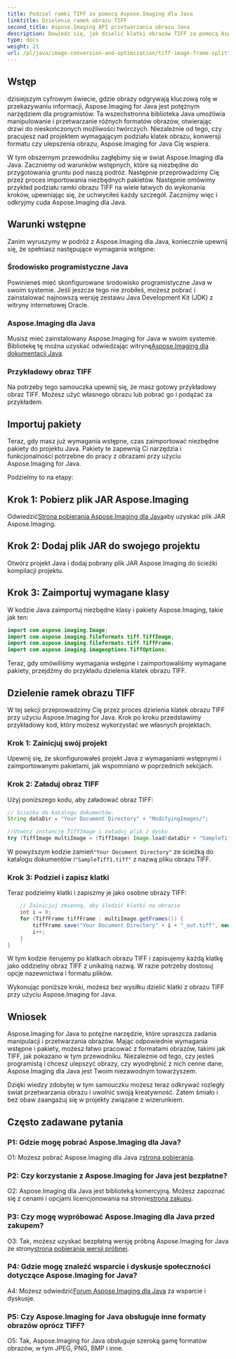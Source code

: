 ```yaml
---
title: Podziel ramki TIFF za pomocą Aspose.Imaging dla Java
linktitle: Dzielenie ramek obrazu TIFF
second_title: Aspose.Imaging API przetwarzania obrazu Java
description: Dowiedz się, jak dzielić klatki obrazów TIFF za pomocą Aspose.Imaging dla Java. Przewodnik krok po kroku z wymaganiami wstępnymi, przykładem kodu i często zadawanymi pytaniami dla programistów.
type: docs
weight: 21
url: /pl/java/image-conversion-and-optimization/tiff-image-frame-splitting/
---
```

## Wstęp

dzisiejszym cyfrowym świecie, gdzie obrazy odgrywają kluczową rolę w przekazywaniu informacji, Aspose.Imaging for Java jest potężnym narzędziem dla programistów. Ta wszechstronna biblioteka Java umożliwia manipulowanie i przetwarzanie różnych formatów obrazów, otwierając drzwi do nieskończonych możliwości twórczych. Niezależnie od tego, czy pracujesz nad projektem wymagającym podziału klatek obrazu, konwersji formatu czy ulepszenia obrazu, Aspose.Imaging for Java Cię wspiera.

W tym obszernym przewodniku zagłębimy się w świat Aspose.Imaging dla Java. Zaczniemy od warunków wstępnych, które są niezbędne do przygotowania gruntu pod naszą podróż. Następnie przeprowadzimy Cię przez proces importowania niezbędnych pakietów. Następnie omówimy przykład podziału ramki obrazu TIFF na wiele łatwych do wykonania kroków, upewniając się, że uchwyciłeś każdy szczegół. Zacznijmy więc i odkryjmy cuda Aspose.Imaging dla Java.

## Warunki wstępne

Zanim wyruszymy w podróż z Aspose.Imaging dla Java, koniecznie upewnij się, że spełniasz następujące wymagania wstępne:

### Środowisko programistyczne Java
Powinieneś mieć skonfigurowane środowisko programistyczne Java w swoim systemie. Jeśli jeszcze tego nie zrobiłeś, możesz pobrać i zainstalować najnowszą wersję zestawu Java Development Kit (JDK) z witryny internetowej Oracle.

### Aspose.Imaging dla Java
 Musisz mieć zainstalowany Aspose.Imaging for Java w swoim systemie. Bibliotekę tę można uzyskać odwiedzając witrynę[Aspose.Imaging dla dokumentacji Java](https://reference.aspose.com/imaging/java/).

### Przykładowy obraz TIFF
Na potrzeby tego samouczka upewnij się, że masz gotowy przykładowy obraz TIFF. Możesz użyć własnego obrazu lub pobrać go i podążać za przykładem.

## Importuj pakiety

Teraz, gdy masz już wymagania wstępne, czas zaimportować niezbędne pakiety do projektu Java. Pakiety te zapewnią Ci narzędzia i funkcjonalności potrzebne do pracy z obrazami przy użyciu Aspose.Imaging for Java.

Podzielmy to na etapy:

## Krok 1: Pobierz plik JAR Aspose.Imaging

 Odwiedzić[Strona pobierania Aspose.Imaging dla Java](https://releases.aspose.com/imaging/java/)aby uzyskać plik JAR Aspose.Imaging.

## Krok 2: Dodaj plik JAR do swojego projektu

Otwórz projekt Java i dodaj pobrany plik JAR Aspose.Imaging do ścieżki kompilacji projektu.

## Krok 3: Zaimportuj wymagane klasy

W kodzie Java zaimportuj niezbędne klasy i pakiety Aspose.Imaging, takie jak ten:

```java
import com.aspose.imaging.Image;
import com.aspose.imaging.fileformats.tiff.TiffImage;
import com.aspose.imaging.fileformats.tiff.TiffFrame;
import com.aspose.imaging.imageoptions.TiffOptions;
```

Teraz, gdy omówiliśmy wymagania wstępne i zaimportowaliśmy wymagane pakiety, przejdźmy do przykładu dzielenia klatek obrazu TIFF.

## Dzielenie ramek obrazu TIFF

W tej sekcji przeprowadzimy Cię przez proces dzielenia klatek obrazu TIFF przy użyciu Aspose.Imaging for Java. Krok po kroku przedstawimy przykładowy kod, który możesz wykorzystać we własnych projektach.

### Krok 1: Zainicjuj swój projekt
Upewnij się, że skonfigurowałeś projekt Java z wymaganiami wstępnymi i zaimportowanymi pakietami, jak wspomniano w poprzednich sekcjach.

### Krok 2: Załaduj obraz TIFF
Użyj poniższego kodu, aby załadować obraz TIFF:

```java
// Ścieżka do katalogu dokumentów.
String dataDir = "Your Document Directory" + "ModifyingImages/";

//Utwórz instancję TiffImage i załaduj plik z dysku
try (TiffImage multiImage = (TiffImage) Image.load(dataDir + "SampleTiff1.tiff")) {
```

 W powyższym kodzie zamień`"Your Document Directory"` ze ścieżką do katalogu dokumentów i`"SampleTiff1.tiff"` z nazwą pliku obrazu TIFF.

### Krok 3: Podziel i zapisz klatki
Teraz podzielmy klatki i zapiszmy je jako osobne obrazy TIFF:

```java
    // Zainicjuj zmienną, aby śledzić klatki na obrazie
    int i = 0;
    for (TiffFrame tiffFrame : multiImage.getFrames()) {
        tiffFrame.save("Your Document Directory" + i + "_out.tiff", new TiffOptions(TiffExpectedFormat.TiffJpegRgb));
        i++;
    }
}
```

W tym kodzie iterujemy po klatkach obrazu TIFF i zapisujemy każdą klatkę jako oddzielny obraz TIFF z unikalną nazwą. W razie potrzeby dostosuj opcje nazewnictwa i formatu plików.

Wykonując poniższe kroki, możesz bez wysiłku dzielić klatki z obrazu TIFF przy użyciu Aspose.Imaging for Java.

## Wniosek

Aspose.Imaging for Java to potężne narzędzie, które upraszcza zadania manipulacji i przetwarzania obrazów. Mając odpowiednie wymagania wstępne i pakiety, możesz łatwo pracować z formatami obrazów, takimi jak TIFF, jak pokazano w tym przewodniku. Niezależnie od tego, czy jesteś programistą i chcesz ulepszyć obrazy, czy wyodrębnić z nich cenne dane, Aspose.Imaging dla Java jest Twoim niezawodnym towarzyszem.

Dzięki wiedzy zdobytej w tym samouczku możesz teraz odkrywać rozległy świat przetwarzania obrazu i uwolnić swoją kreatywność. Zatem śmiało i bez obaw zaangażuj się w projekty związane z wizerunkiem.

## Często zadawane pytania

### P1: Gdzie mogę pobrać Aspose.Imaging dla Java?

 O1: Możesz pobrać Aspose.Imaging dla Java z[strona pobierania](https://releases.aspose.com/imaging/java/).

### P2: Czy korzystanie z Aspose.Imaging for Java jest bezpłatne?

 O2: Aspose.Imaging dla Java jest biblioteką komercyjną. Możesz zapoznać się z cenami i opcjami licencjonowania na stronie[strona zakupu](https://purchase.aspose.com/buy).

### P3: Czy mogę wypróbować Aspose.Imaging dla Java przed zakupem?

 O3: Tak, możesz uzyskać bezpłatną wersję próbną Aspose.Imaging for Java ze strony[strona pobierania wersji próbnej](https://releases.aspose.com/).

### P4: Gdzie mogę znaleźć wsparcie i dyskusje społeczności dotyczące Aspose.Imaging for Java?

 A4: Możesz odwiedzić[Forum Aspose.Imaging dla Java](https://forum.aspose.com/) za wsparcie i dyskusje.

### P5: Czy Aspose.Imaging for Java obsługuje inne formaty obrazów oprócz TIFF?

O5: Tak, Aspose.Imaging for Java obsługuje szeroką gamę formatów obrazów, w tym JPEG, PNG, BMP i inne.